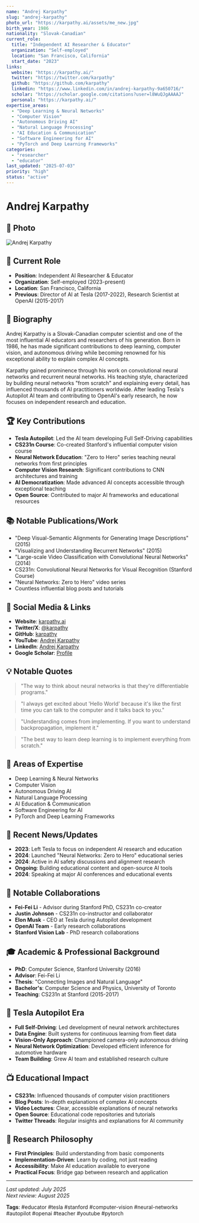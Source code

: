 ```yaml
---
name: "Andrej Karpathy"
slug: "andrej-karpathy"
photo_url: "https://karpathy.ai/assets/me_new.jpg"
birth_year: 1986
nationality: "Slovak-Canadian"
current_role:
  title: "Independent AI Researcher & Educator"
  organization: "Self-employed"
  location: "San Francisco, California"
  start_date: "2023"
links:
  website: "https://karpathy.ai/"
  twitter: "https://twitter.com/karpathy"
  github: "https://github.com/karpathy"
  linkedin: "https://www.linkedin.com/in/andrej-karpathy-9a650716/"
  scholar: "https://scholar.google.com/citations?user=l8WuQJgAAAAJ"
  personal: "https://karpathy.ai/"
expertise_areas:
  - "Deep Learning & Neural Networks"
  - "Computer Vision"
  - "Autonomous Driving AI"
  - "Natural Language Processing"
  - "AI Education & Communication"
  - "Software Engineering for AI"
  - "PyTorch and Deep Learning Frameworks"
categories:
  - "researcher"
  - "educator"
last_updated: "2025-07-03"
priority: "high"
status: "active"
---
```


# Andrej Karpathy

## 📸 Photo

![Andrej Karpathy](https://karpathy.ai/assets/me_new.jpg)

## 🎯 Current Role

- **Position**: Independent AI Researcher & Educator
- **Organization**: Self-employed (2023-present)
- **Location**: San Francisco, California
- **Previous**: Director of AI at Tesla (2017-2022), Research Scientist at OpenAI (2015-2017)

## 📖 Biography

Andrej Karpathy is a Slovak-Canadian computer scientist and one of the most influential AI educators and researchers of his generation. Born in 1986, he has made significant contributions to deep learning, computer vision, and autonomous driving while becoming renowned for his exceptional ability to explain complex AI concepts.

Karpathy gained prominence through his work on convolutional neural networks and recurrent neural networks. His teaching style, characterized by building neural networks "from scratch" and explaining every detail, has influenced thousands of AI practitioners worldwide. After leading Tesla's Autopilot AI team and contributing to OpenAI's early research, he now focuses on independent research and education.

## 🏆 Key Contributions

- **Tesla Autopilot**: Led the AI team developing Full Self-Driving capabilities
- **CS231n Course**: Co-created Stanford's influential computer vision course
- **Neural Network Education**: "Zero to Hero" series teaching neural networks from first principles
- **Computer Vision Research**: Significant contributions to CNN architectures and training
- **AI Democratization**: Made advanced AI concepts accessible through exceptional teaching
- **Open Source**: Contributed to major AI frameworks and educational resources

## 📚 Notable Publications/Work

- "Deep Visual-Semantic Alignments for Generating Image Descriptions" (2015)
- "Visualizing and Understanding Recurrent Networks" (2015)
- "Large-scale Video Classification with Convolutional Neural Networks" (2014)
- CS231n: Convolutional Neural Networks for Visual Recognition (Stanford Course)
- "Neural Networks: Zero to Hero" video series
- Countless influential blog posts and tutorials

## 🔗 Social Media & Links

- **Website**: [karpathy.ai](https://karpathy.ai/)
- **Twitter/X**: [@karpathy](https://twitter.com/karpathy)
- **GitHub**: [karpathy](https://github.com/karpathy)
- **YouTube**: [Andrej Karpathy](https://www.youtube.com/c/AndrejKarpathy)
- **LinkedIn**: [Andrej Karpathy](https://www.linkedin.com/in/andrej-karpathy-9a650716/)
- **Google Scholar**: [Profile](https://scholar.google.com/citations?user=l8WuQJgAAAAJ)

## 💡 Notable Quotes

> "The way to think about neural networks is that they're differentiable programs."

> "I always get excited about 'Hello World' because it's like the first time you can talk to the computer and it talks back to you."

> "Understanding comes from implementing. If you want to understand backpropagation, implement it."

> "The best way to learn deep learning is to implement everything from scratch."

## 🎯 Areas of Expertise

- Deep Learning & Neural Networks
- Computer Vision
- Autonomous Driving AI
- Natural Language Processing
- AI Education & Communication
- Software Engineering for AI
- PyTorch and Deep Learning Frameworks

## 📰 Recent News/Updates

- **2023**: Left Tesla to focus on independent AI research and education
- **2024**: Launched "Neural Networks: Zero to Hero" educational series
- **2024**: Active in AI safety discussions and alignment research
- **Ongoing**: Building educational content and open-source AI tools
- **2024**: Speaking at major AI conferences and educational events

## 🤝 Notable Collaborations

- **Fei-Fei Li** - Advisor during Stanford PhD, CS231n co-creator
- **Justin Johnson** - CS231n co-instructor and collaborator
- **Elon Musk** - CEO at Tesla during Autopilot development
- **OpenAI Team** - Early research collaborations
- **Stanford Vision Lab** - PhD research collaborations

## 🎓 Academic & Professional Background

- **PhD**: Computer Science, Stanford University (2016)
- **Advisor**: Fei-Fei Li
- **Thesis**: "Connecting Images and Natural Language"
- **Bachelor's**: Computer Science and Physics, University of Toronto
- **Teaching**: CS231n at Stanford (2015-2017)

## 🚗 Tesla Autopilot Era

- **Full Self-Driving**: Led development of neural network architectures
- **Data Engine**: Built systems for continuous learning from fleet data
- **Vision-Only Approach**: Championed camera-only autonomous driving
- **Neural Network Optimization**: Developed efficient inference for automotive hardware
- **Team Building**: Grew AI team and established research culture

## 📺 Educational Impact

- **CS231n**: Influenced thousands of computer vision practitioners
- **Blog Posts**: In-depth explanations of complex AI concepts
- **Video Lectures**: Clear, accessible explanations of neural networks
- **Open Source**: Educational code repositories and tutorials
- **Twitter Threads**: Regular insights and explanations for AI community

## 🔬 Research Philosophy

- **First Principles**: Build understanding from basic components
- **Implementation-Driven**: Learn by coding, not just reading
- **Accessibility**: Make AI education available to everyone
- **Practical Focus**: Bridge gap between research and application

---

_Last updated: July 2025_  
_Next review: August 2025_

**Tags**: #educator #tesla #stanford #computer-vision #neural-networks #autopilot #openai #teacher #youtube #pytorch
